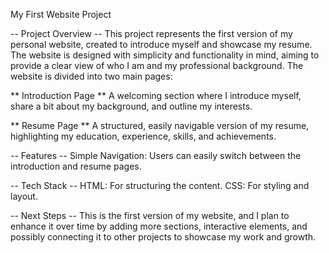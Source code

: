 My First Website Project

-- Project Overview --
This project represents the first version of my personal website, created to introduce myself and showcase my resume. The website is designed with simplicity and functionality in mind, aiming to provide a clear view of who I am and my professional background. The website is divided into two main pages:

** Introduction Page **
A welcoming section where I introduce myself, share a bit about my background, and outline my interests.

** Resume Page ** A structured, easily navigable version of my resume, highlighting my education, experience, skills, and achievements.

-- Features --
Simple Navigation: Users can easily switch between the introduction and resume pages.

-- Tech Stack --
HTML: For structuring the content.
CSS: For styling and layout.

-- Next Steps --
This is the first version of my website, and I plan to enhance it over time by adding more sections, interactive elements, and possibly connecting it to other projects to showcase my work and growth.


